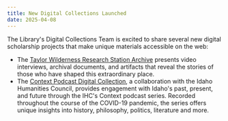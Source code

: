 ```yaml
---
title: New Digital Collections Launched
date: 2025-04-08
---
```


The Library's Digital Collections Team is excited to share several new digital scholarship projects that make unique materials accessible on the web:

- The [Taylor Wilderness Research Station Archive](https://www.lib.uidaho.edu/digital/taylor-archive/) presents video interviews, archival documents, and artifacts that reveal the stories of those who have shaped this extraordinary place.
- The [Context Podcast Digital Collection](https://www.lib.uidaho.edu/digital/context/), a collaboration with the Idaho Humanities Council, provides engagement with Idaho's past, present, and future through the IHC's Context podcast series. Recorded throughout the course of the COVID-19 pandemic, the series offers unique insights into history, philosophy, politics, literature and more. 


